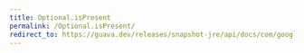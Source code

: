 ```yaml
---
title: Optional.isPresent
permalink: /Optional.isPresent/
redirect_to: https://guava.dev/releases/snapshot-jre/api/docs/com/google/common/base/Optional.html#isPresent--
---
```

